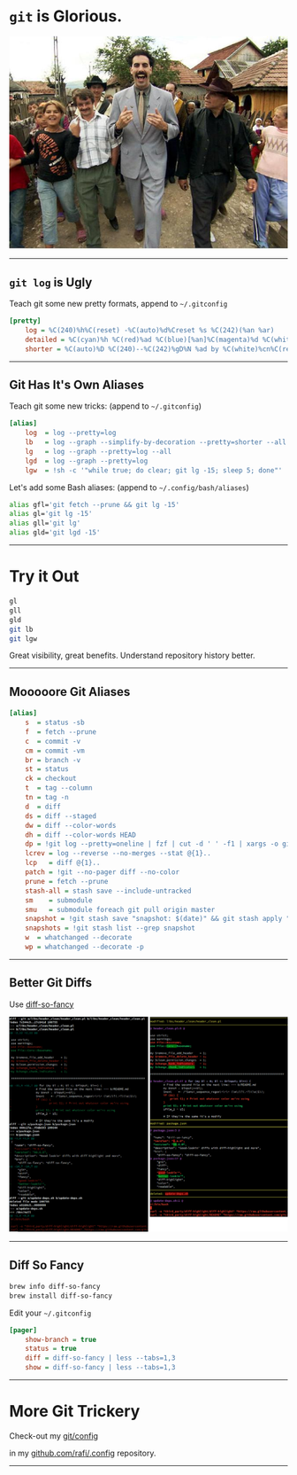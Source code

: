 # `git` is Glorious.

![Borat Kazak](./img/borat-kazak.jpg)

---

## `git log` is Ugly

Teach git some new pretty formats, append to `~/.gitconfig`

```ini
[pretty]
	log = %C(240)%h%C(reset) -%C(auto)%d%Creset %s %C(242)(%an %ar)
	detailed = %C(cyan)%h %C(red)%ad %C(blue)[%an]%C(magenta)%d %C(white)%s
	shorter = %C(auto)%D %C(240)--%C(242)%gD%N %ad by %C(white)%cn%C(reset)
```

---

## Git Has It's Own Aliases

Teach git some new tricks: (append to `~/.gitconfig`)

```ini
[alias]
	log  = log --pretty=log
	lb   = log --graph --simplify-by-decoration --pretty=shorter --all --notes --date-order --relative-date
	lg   = log --graph --pretty=log --all
	lgd  = log --graph --pretty=log
	lgw  = !sh -c '"while true; do clear; git lg -15; sleep 5; done"'
```

Let's add some Bash aliases: (append to `~/.config/bash/aliases`)

```bash
alias gfl='git fetch --prune && git lg -15'
alias gl='git lg -15'
alias gll='git lg'
alias gld='git lgd -15'
```

---

# Try it Out

```bash
gl
gll
gld
git lb
git lgw
```

Great visibility, great benefits. Understand repository history better.

---

## Mooooore Git Aliases

```ini
[alias]
	s  = status -sb
	f  = fetch --prune
	c  = commit -v
	cm = commit -vm
	br = branch -v
	st = status
	ck = checkout
	t  = tag --column
	tn = tag -n
	d  = diff
	ds = diff --staged
	dw = diff --color-words
	dh = diff --color-words HEAD
	dp = !git log --pretty=oneline | fzf | cut -d ' ' -f1 | xargs -o git show
	lcrev = log --reverse --no-merges --stat @{1}..
	lcp   = diff @{1}..
	patch = !git --no-pager diff --no-color
	prune = fetch --prune
	stash-all = stash save --include-untracked
	sm    = submodule
	smu   = submodule foreach git pull origin master
	snapshot = !git stash save "snapshot: $(date)" && git stash apply "stash@{0}"
	snapshots = !git stash list --grep snapshot
	w  = whatchanged --decorate
	wp = whatchanged --decorate -p
```

---

## Better Git Diffs

Use [diff-so-fancy](https://github.com/so-fancy/diff-so-fancy)

![Diff-so-fancy comparison](./img/diff-so-fancy.png)

---

## Diff So Fancy

```bash
brew info diff-so-fancy
brew install diff-so-fancy
```

Edit your `~/.gitconfig`

```ini
[pager]
	show-branch = true
	status = true
	diff = diff-so-fancy | less --tabs=1,3
	show = diff-so-fancy | less --tabs=1,3
```

---

# More Git Trickery

Check-out my [git/config](https://github.com/rafi/.config/blob/master/git/config)

in my [github.com/rafi/.config](https://github.com/rafi/.config) repository.

---
